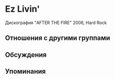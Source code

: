 # Ez Livin'

Дискография
"AFTER THE FIRE" 2006, Hard Rock

## Отношения с другими группами


## Обсуждения


## Упоминания

